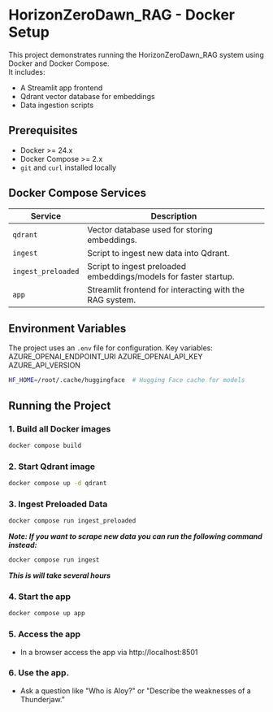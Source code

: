 # HorizonZeroDawn_RAG - Docker Setup

This project demonstrates running the HorizonZeroDawn_RAG system using Docker and Docker Compose.  
It includes:

- A Streamlit app frontend
- Qdrant vector database for embeddings
- Data ingestion scripts

## Prerequisites

- Docker >= 24.x
- Docker Compose >= 2.x
- `git` and `curl` installed locally

## Docker Compose Services

| Service            | Description                                                      |
| ------------------ | ---------------------------------------------------------------- |
| `qdrant`           | Vector database used for storing embeddings.                     |
| `ingest`           | Script to ingest new data into Qdrant.                           |
| `ingest_preloaded` | Script to ingest preloaded embeddings/models for faster startup. |
| `app`              | Streamlit frontend for interacting with the RAG system.          |

## Environment Variables

The project uses an `.env` file for configuration. Key variables:
AZURE_OPENAI_ENDPOINT_URI
AZURE_OPENAI_API_KEY
AZURE_API_VERSION

```bash
HF_HOME=/root/.cache/huggingface  # Hugging Face cache for models
```

## Running the Project

### 1. Build all Docker images

```bash
docker compose build
```

### 2. Start Qdrant image

```bash
docker compose up -d qdrant
```

### 3. Ingest Preloaded Data

```bash
docker compose run ingest_preloaded
```

**_Note: If you want to scrape new data you can run the following command instead:_**

```bash
docker compose run ingest
```

**_This is will take several hours_**

### 4. Start the app

```bash
docker compose up app
```

### 5. Access the app

- In a browser access the app via http://localhost:8501

### 6. Use the app.

- Ask a question like "Who is Aloy?" or "Describe the weaknesses of a Thunderjaw."
